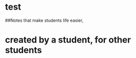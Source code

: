 # test
##Notes that make students life easier,

<h1 style:"color:#FF0060; font-size:1rem;">created by a student, for other students</h1>
